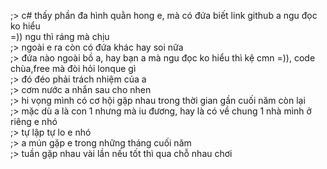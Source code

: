 ;> c# thấy phần đa hình quằn hong e, mà có đứa biết link github a ngu đọc ko hiểu<br>
=)) ngu thì ráng mà chịu<br>
;> ngoài e ra còn có đứa khác hay soi nữa<br>
;> đứa nào ngoài bồ a, hay bạn a mà ngu đọc ko hiểu thì kệ cmn =)), code chùa,free mà đòi hỏi lonque gì<br>
;> đó đéo phải trách nhiệm của a<br>
;> cơm nước a nhắn sau cho nhen<br>
;> hi vọng mình có cơ hội gặp nhau trong thời gian gần cuối năm còn lại<br>
;> mặc dù a là con 1 nhưng mà iu đương, hay là có về chung 1 nhà mình ở riêng e nhó<br>
;> tự lập tự lo e nhó<br>
;> a mún gặp e trong những tháng cuối năm<br>
;> tuần gặp nhau vài lần nếu tốt thì qua chỗ nhau chơi
